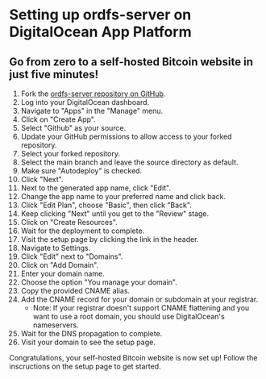 # Setting up ordfs-server on DigitalOcean App Platform
## Go from zero to a self-hosted Bitcoin website in just five minutes!

1. Fork the [ordfs-server repository on GitHub](https://github.com/shruggr/ordfs-server).
2. Log into your DigitalOcean dashboard.
3. Navigate to "Apps" in the "Manage" menu.
4. Click on "Create App".
5. Select "Github" as your source.
6. Update your GitHub permissions to allow access to your forked repository.
7. Select your forked repository.
8. Select the main branch and leave the source directory as default.
9. Make sure "Autodeploy" is checked.
10. Click "Next".
11. Next to the generated app name, click "Edit".
12. Change the app name to your preferred name and click back.
13. Click "Edit Plan", choose "Basic", then click "Back".
14. Keep clicking "Next" until you get to the "Review" stage.
15. Click on "Create Resources".
16. Wait for the deployment to complete.
17. Visit the setup page by clicking the link in the header.
18. Navigate to Settings.
19. Click "Edit" next to "Domains".
20. Click on "Add Domain".
21. Enter your domain name.
22. Choose the option "You manage your domain".
23. Copy the provided CNAME alias.
24. Add the CNAME record for your domain or subdomain at your registrar. 
    - Note: If your registrar doesn't support CNAME flattening and you want to use a root domain, you should use DigitalOcean's nameservers.
25. Wait for the DNS propagation to complete.
26. Visit your domain to see the setup page.

Congratulations, your self-hosted Bitcoin website is now set up! Follow the inscructions on the setup page to get started.
